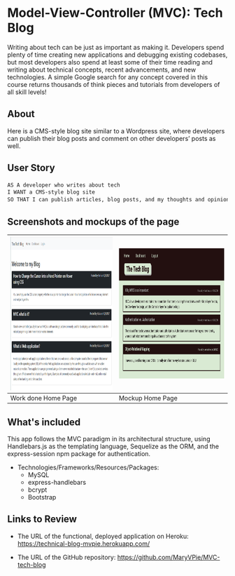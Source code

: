 # Model-View-Controller (MVC): Tech Blog
Writing about tech can be just as important as making it. Developers spend plenty of time creating new applications and debugging existing codebases, but most developers also spend at least some of their time reading and writing about technical concepts, recent advancements, and new technologies. A simple Google search for any concept covered in this course returns thousands of think pieces and tutorials from developers of all skill levels!
## About

Here is a CMS-style blog site similar to a Wordpress site, where developers can publish their blog posts and comment on other developers’ posts as well. 

## User Story

```md
AS A developer who writes about tech
I WANT a CMS-style blog site
SO THAT I can publish articles, blog posts, and my thoughts and opinions
```
## Screenshots and mockups of the page

| <img src="Assets/Done.PNG" width="450" height="350" alt="Work done Home Page"/>| <img src="Assets/Mock.PNG" width="450" height="300" alt="Mockup Home Page"/> | 
| --- | --- | 
|  Work done Home Page | Mockup Home Page| 
## What's included

This app follows the MVC paradigm  in its architectural structure, using Handlebars.js as the templating language, Sequelize as the ORM, and the express-session npm package for authentication.

- Technologies/Frameworks/Resources/Packages:
  - MySQL
  - express-handlebars
  - bcrypt 
  - Bootstrap

## Links to Review

* The URL of the functional, deployed application on Heroku: https://technical-blog-mvpie.herokuapp.com/

* The URL of the GitHub repository: https://github.com/MaryVPie/MVC-tech-blog

